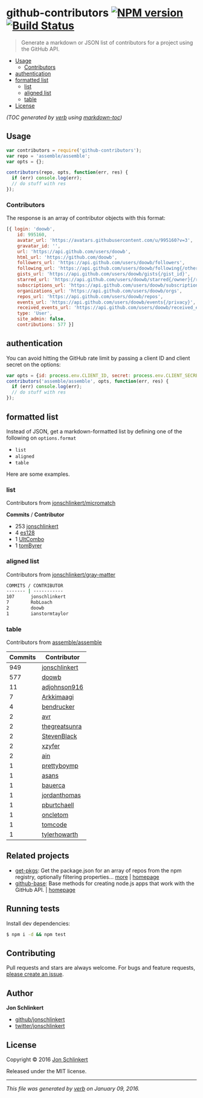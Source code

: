 # github-contributors [![NPM version](https://img.shields.io/npm/v/github-contributors.svg)](https://www.npmjs.com/package/github-contributors) [![Build Status](https://img.shields.io/travis/jonschlinkert/github-contributors.svg)](https://travis-ci.org/jonschlinkert/github-contributors)

> Generate a markdown or JSON list of contributors for a project using the GitHub API.

- [Usage](#usage)
  * [Contributors](#contributors)
- [authentication](#authentication)
- [formatted list](#formatted-list)
  * [list](#list)
  * [aligned list](#aligned-list)
  * [table](#table)
- [License](#license)

_(TOC generated by [verb](https://github.com/verbose/verb) using [markdown-toc](https://github.com/jonschlinkert/markdown-toc))_

## Usage

```js
var contributors = require('github-contributors');
var repo = 'assemble/assemble';
var opts = {};

contributors(repo, opts, function(err, res) {
  if (err) console.log(err);
  // do stuff with res
});
```

### Contributors

The response is an array of contributor objects with this format:

```js
[{ login: 'doowb',
    id: 995160,
    avatar_url: 'https://avatars.githubusercontent.com/u/995160?v=3',
    gravatar_id: '',
    url: 'https://api.github.com/users/doowb',
    html_url: 'https://github.com/doowb',
    followers_url: 'https://api.github.com/users/doowb/followers',
    following_url: 'https://api.github.com/users/doowb/following{/other_user}',
    gists_url: 'https://api.github.com/users/doowb/gists{/gist_id}',
    starred_url: 'https://api.github.com/users/doowb/starred{/owner}{/repo}',
    subscriptions_url: 'https://api.github.com/users/doowb/subscriptions',
    organizations_url: 'https://api.github.com/users/doowb/orgs',
    repos_url: 'https://api.github.com/users/doowb/repos',
    events_url: 'https://api.github.com/users/doowb/events{/privacy}',
    received_events_url: 'https://api.github.com/users/doowb/received_events',
    type: 'User',
    site_admin: false,
    contributions: 577 }]
```

## authentication

You can avoid hitting the GitHub rate limit by passing a client ID and client secret on the options:

```js
var opts = {id: process.env.CLIENT_ID, secret: process.env.CLIENT_SECRET};
contributors('assemble/assemble', opts, function(err, res) {
  if (err) console.log(err);
  // do stuff with res
});
```

## formatted list

Instead of JSON, get a markdown-formatted list by defining one of the following on `options.format`

* `list`
* `aligned`
* `table`

Here are some examples.

### list

Contributors from [jonschlinkert/micromatch](https://github.com/jonschlinkert/micromatch)

**Commits** / **Contributor**

* 253 [jonschlinkert](https://github.com/jonschlinkert)
* 4   [es128](https://github.com/es128)
* 1   [UltCombo](https://github.com/UltCombo)
* 1   [tomByrer](https://github.com/tomByrer)

### aligned list

Contributors from [jonschlinkert/gray-matter](https://github.com/jonschlinkert/gray-matter)

```bash
COMMITS / CONTRIBUTOR
------- | -----------
107      jonschlinkert
7        RobLoach
2        doowb
1        ianstormtaylor
```

### table

Contributors from [assemble/assemble](https://github.com/assemble/assemble)

| **Commits** | **Contributor**<br/> |  
| --- | --- |  
| 949 | [jonschlinkert](https://github.com/jonschlinkert) |  
| 577 | [doowb](https://github.com/doowb) |  
| 11  | [adjohnson916](https://github.com/adjohnson916) |  
| 7   | [Arkkimaagi](https://github.com/Arkkimaagi) |  
| 4   | [bendrucker](https://github.com/bendrucker) |  
| 2   | [avr](https://github.com/avr) |  
| 2   | [thegreatsunra](https://github.com/thegreatsunra) |  
| 2   | [StevenBlack](https://github.com/StevenBlack) |  
| 2   | [xzyfer](https://github.com/xzyfer) |  
| 2   | [ain](https://github.com/ain) |  
| 1   | [prettyboymp](https://github.com/prettyboymp) |  
| 1   | [asans](https://github.com/asans) |  
| 1   | [bauerca](https://github.com/bauerca) |  
| 1   | [jordanthomas](https://github.com/jordanthomas) |  
| 1   | [pburtchaell](https://github.com/pburtchaell) |  
| 1   | [oncletom](https://github.com/oncletom) |  
| 1   | [tomcode](https://github.com/tomcode) |  
| 1   | [tylerhowarth](https://github.com/tylerhowarth) |

## Related projects

* [get-pkgs](https://www.npmjs.com/package/get-pkgs): Get the package.json for an array of repos from the npm registry, optionally filtering properties… [more](https://www.npmjs.com/package/get-pkgs) | [homepage](https://github.com/jonschlinkert/get-pkgs)
* [github-base](https://www.npmjs.com/package/github-base): Base methods for creating node.js apps that work with the GitHub API. | [homepage](https://github.com/jonschlinkert/github-base)

## Running tests

Install dev dependencies:

```sh
$ npm i -d && npm test
```

## Contributing

Pull requests and stars are always welcome. For bugs and feature requests, [please create an issue](https://github.com/jonschlinkert/github-contributors/issues/new).

## Author

**Jon Schlinkert**

* [github/jonschlinkert](https://github.com/jonschlinkert)
* [twitter/jonschlinkert](http://twitter.com/jonschlinkert)

## License

Copyright © 2016 [Jon Schlinkert](https://github.com/jonschlinkert)

Released under the MIT license.

***

_This file was generated by [verb](https://github.com/verbose/verb) on January 09, 2016._